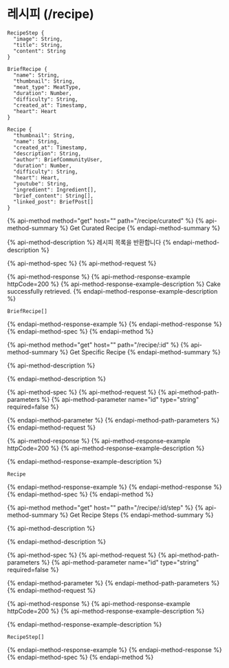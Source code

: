 # 레시피 \(/recipe\)

```text
RecipeStep {
  "image": String,
  "title": String,
  "content": String
}
```

```text
BriefRecipe {
  "name": String,
  "thumbnail": String,
  "meat_type": MeatType,
  "duration": Number,
  "difficulty": String,
  "created_at": Timestamp,
  "heart": Heart
}
```

```text
Recipe {
  "thumbnail": String,
  "name": String,
  "created_at": Timestamp,
  "description": String,
  "author": BriefCommunityUser,
  "duration": Number,
  "difficulty": String,
  "heart": Heart,
  "youtube": String,
  "ingredient": Ingredient[],
  "brief_content": String[],
  "linked_post": BriefPost[]
}
```

{% api-method method="get" host="" path="/recipe/curated" %}
{% api-method-summary %}
Get Curated Recipe
{% endapi-method-summary %}

{% api-method-description %}
레시피 목록을 반환합니다
{% endapi-method-description %}

{% api-method-spec %}
{% api-method-request %}

{% api-method-response %}
{% api-method-response-example httpCode=200 %}
{% api-method-response-example-description %}
Cake successfully retrieved.
{% endapi-method-response-example-description %}

```
BriefRecipe[]
```
{% endapi-method-response-example %}
{% endapi-method-response %}
{% endapi-method-spec %}
{% endapi-method %}

{% api-method method="get" host="" path="/recipe/:id" %}
{% api-method-summary %}
Get Specific Recipe
{% endapi-method-summary %}

{% api-method-description %}

{% endapi-method-description %}

{% api-method-spec %}
{% api-method-request %}
{% api-method-path-parameters %}
{% api-method-parameter name="id" type="string" required=false %}

{% endapi-method-parameter %}
{% endapi-method-path-parameters %}
{% endapi-method-request %}

{% api-method-response %}
{% api-method-response-example httpCode=200 %}
{% api-method-response-example-description %}

{% endapi-method-response-example-description %}

```
Recipe
```
{% endapi-method-response-example %}
{% endapi-method-response %}
{% endapi-method-spec %}
{% endapi-method %}

{% api-method method="get" host="" path="/recipe/:id/step" %}
{% api-method-summary %}
Get Recipe Steps
{% endapi-method-summary %}

{% api-method-description %}

{% endapi-method-description %}

{% api-method-spec %}
{% api-method-request %}
{% api-method-path-parameters %}
{% api-method-parameter name="id" type="string" required=false %}

{% endapi-method-parameter %}
{% endapi-method-path-parameters %}
{% endapi-method-request %}

{% api-method-response %}
{% api-method-response-example httpCode=200 %}
{% api-method-response-example-description %}

{% endapi-method-response-example-description %}

```
RecipeStep[]
```
{% endapi-method-response-example %}
{% endapi-method-response %}
{% endapi-method-spec %}
{% endapi-method %}

